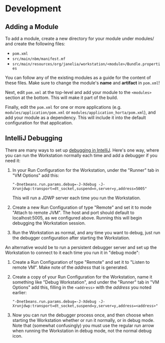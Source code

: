 # Development

## Adding a Module

To add a module, create a new directory for your module under modules/ and create the following files:

* `pom.xml`
* `src/main/nbm/manifest.mf`
* `src/main/resources/org/janelia/workstation/<module>/Bundle.properties`

You can follow any of the existing modules as a guide for the content of these files. Make sure to change the module's **name** and **artifact** in `pom.xml`!

Next, edit `pom.xml` at the top-level and add your module to the `<modules>` section at the bottom. This will make it part of the build.

Finally, edit the `pom.xml` for one or more applications (e.g. `modules/application/pom.xml` or `modules/application_horta/pom.xml`), and add your module as a dependency. This will include it into the default configuration for that application. 

## IntelliJ Debugging

There are many ways to set up 
[debugging in IntelliJ](https://www.jetbrains.com/help/idea/attaching-to-local-process.html). Here's one way, where you can run the Workstation normally each time and add a debugger if you need it:

1) In your Run Configuration for the Workstation, under the "Runner" tab in "VM Options" add this: 

    ```"-Dnetbeans.run.params.debug=-J-Xdebug -J-Xrunjdwp:transport=dt_socket,suspend=n,server=y,address=5005"```
    
    This will run a JDWP server each time you run the Workstation.
    
2)  Create a new Run Configuration of type "Remote" and set it to mode "Attach to remote JVM". The host and port should default to localhost:5005, as we configured above. Running this will begin debugging the Workstation session. 

3) Run the Workstation as normal, and any time you want to debug, just run the debugger configuration after starting the Workstation.

An alternative would be to run a persistent debugger server and set up the Workstation to connect to it each time you run it in "debug mode":

1) Create a Run Configuration of type "Remote" and set it to "Listen to remote VM". Make note of the *address* that is generated.

2) Create a copy of your Run Configuration for the Workstation, name it something like "Debug Workstation", and under the "Runner" tab in "VM Options" add this, filling in the `<address>` with the *address* you noted earlier: 

    ```"-Dnetbeans.run.params.debug=-J-Xdebug -J-Xrunjdwp:transport=dt_socket,suspend=y,server=y,address=<address>"```
    
 3) Now you can run the debugger process once, and then choose when starting the Workstation whether or run it normally, or in debug mode. Note that (somewhat confusingly) you must use the regular run arrow when running the Workstation in debug mode, not the normal debug icon.
 